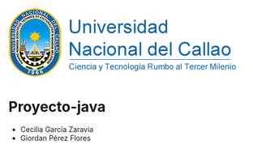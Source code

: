 
![PROGRAMADOR JAVA](https://github.com/Giordan20/Proyecto-java/blob/master/logo.png)

# Proyecto-java
- Cecilia Garcia Zaravia
- Giordan Pérez Flores
